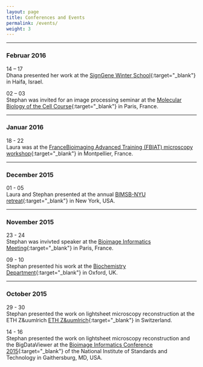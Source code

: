 ```yaml
---
layout: page
title: Conferences and Events
permalink: /events/
weight: 3
---
```


<hr/> <!--line separator-->

### Februar 2016

14 – 17  
Dhana presented her work at the [SignGene Winter School](https://signgene-events.mdc-berlin.de/?page_id=5){:target="_blank"} in Haifa, Israel.

02 – 03  
Stephan was invited for an image processing seminar at the [Molecular Biology of the Cell Course](https://www.pasteur.fr/en/teaching/institut-pasteur-courses/mechanisms-living-organisms-theme/molecular-biology-cell){:target="_blank"} in Paris, France.

<hr/> <!--line separator-->

### Januar 2016

18 - 22  
Laura was at the [FranceBioimaging Advanced Training (FBIAT) microscopy workshop](http://fbiat.weebly.com/){:target="_blank"} in Montpellier, France.

<hr/> <!--line separator-->

### December 2015

01 - 05  
Laura and Stephan presented at the annual [BIMSB-NYU retreat](https://www.mdc-berlin.de/14187058/en/bimsb/phd_program){:target="_blank"} in New York, USA.

<hr/> <!--line separator-->

### November 2015

23 - 24  
Stephan was invivted speaker at the [Bioimage Informatics Meeting](https://www.mdc-berlin.de/14187058/en/bimsb/phd_program){:target="_blank"} in Paris, France.

09 - 10  
Stephan presented his work at the [Biochemistry Department](http://www.bioch.ox.ac.uk){:target="_blank"} in Oxford, UK.

<hr/> <!--line separator-->

### October 2015

29 - 30  
Stephan presented the work on lightsheet microscopy reconstruction at the ETH Z&uumlrich [ETH Z&uumlrich](https://www.ethz.ch/){:target="_blank"} in Switzerland.

14 - 16  
Stephan presented the work on lightsheet microscopy reconstruction and the BigDataViewer at the [Bioimage Informatics Conference 2015](http://www.nist.gov/itl/ssd/is/bioimage-conference-2015.cfm){:target="_blank"} of the National Institute of Standards and Technology in Gaithersburg, MD, USA.

